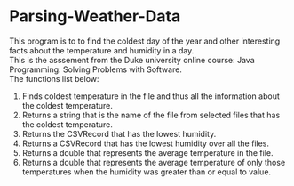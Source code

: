 # Parsing-Weather-Data  
This program is to to find the coldest day of the year and other interesting facts about the temperature and humidity in a day.    
This is the asssement from the Duke university online course: Java Programming: Solving Problems with Software.   
The functions list below:    
1. Finds coldest temperature in the file and thus all the information about the coldest temperature.    
2. Returns a string that is the name of the file from selected files that has the coldest temperature.    
3. Returns the CSVRecord that has the lowest humidity.   
4. Returns a CSVRecord that has the lowest humidity over all the files.  
5. Returns a double that represents the average temperature in the file.  
6. Returns a double that represents the average temperature of only those temperatures when the humidity was greater than or equal to value.  